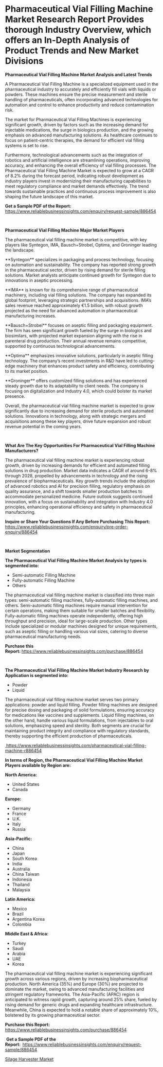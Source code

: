 <p><h1>Pharmaceutical Vial Filling Machine Market Research Report Provides thorough Industry Overview, which offers an In-Depth Analysis of Product Trends and New Market Divisions</h1></p><p><strong>Pharmaceutical Vial Filling Machine Market Analysis and Latest Trends</strong></p>
<p><p>A Pharmaceutical Vial Filling Machine is a specialized equipment used in the pharmaceutical industry to accurately and efficiently fill vials with liquids or powders. These machines ensure the precise measurement and sterile handling of pharmaceuticals, often incorporating advanced technologies for automation and control to enhance productivity and reduce contamination risk. </p><p>The market for Pharmaceutical Vial Filling Machines is experiencing significant growth, driven by factors such as the increasing demand for injectable medications, the surge in biologics production, and the growing emphasis on advanced manufacturing solutions. As healthcare continues to focus on patient-centric therapies, the demand for efficient vial filling systems is set to rise. </p><p>Furthermore, technological advancements such as the integration of robotics and artificial intelligence are streamlining operations, improving accuracy, and enhancing the overall efficiency of vial filling processes. The Pharmaceutical Vial Filling Machine Market is expected to grow at a CAGR of 8.2% during the forecast period, indicating robust development as industry players invest in modernizing their manufacturing capabilities to meet regulatory compliance and market demands effectively. The trend towards sustainable practices and continuous process improvement is also shaping the future landscape of this market.</p></p>
<p><strong>Get a Sample PDF of the Report:&nbsp;</strong> <a href="https://www.reliablebusinessinsights.com/enquiry/request-sample/886454?utm_campaign=2445&utm_medium=2&utm_source=Github&utm_content=ia&utm_term=16022025&utm_id=pharmaceutical-vial-filling-machine">https://www.reliablebusinessinsights.com/enquiry/request-sample/886454</a></p>
<p>&nbsp;</p>
<p><strong>Pharmaceutical Vial Filling Machine Major Market Players</strong></p>
<p><p>The pharmaceutical vial filling machine market is competitive, with key players like Syntegon, IMA, Bausch+Strobel, Optima, and Groninger leading the landscape. </p><p>**Syntegon** specializes in packaging and process technology, focusing on automation and sustainability. The company has reported strong growth in the pharmaceutical sector, driven by rising demand for sterile filling solutions. Market analysts anticipate continued growth for Syntegon due to innovations in aseptic processing.</p><p>**IMA** is known for its comprehensive range of pharmaceutical machinery, including vial filling solutions. The company has expanded its global footprint, leveraging strategic partnerships and acquisitions. IMA’s sales revenue reached approximately €1.5 billion, with robust growth projected as the need for advanced automation in pharmaceutical manufacturing increases.</p><p>**Bausch+Strobel** focuses on aseptic filling and packaging equipment. The firm has seen significant growth fueled by the surge in biologics and biosimilars, with projected market expansion aligning with the rise in parenteral drug production. Their annual revenue remains competitive, supported by continuous technological advancements.</p><p>**Optima** emphasizes innovative solutions, particularly in aseptic filling technology. The company’s recent investments in R&D have led to cutting-edge machinery that enhances product safety and efficiency, contributing to its market position.</p><p>**Groninger** offers customized filling solutions and has experienced steady growth due to its adaptability to client needs. The company is focusing on digitalization and Industry 4.0, which could bolster its market presence.</p><p>Overall, the pharmaceutical vial filling machine market is expected to grow significantly due to increasing demand for sterile products and automated solutions. Innovations in technology, along with strategic mergers and acquisitions among these key players, drive future expansion and robust revenue potential in the coming years.</p></p>
<p>&nbsp;</p>
<p><strong>What Are The Key Opportunities For Pharmaceutical Vial Filling Machine Manufacturers?</strong></p>
<p><p>The pharmaceutical vial filling machine market is experiencing robust growth, driven by increasing demands for efficient and automated filling solutions in drug production. Market data indicates a CAGR of around 6-8% through 2028, propelled by advancements in technology and the rising prevalence of biopharmaceuticals. Key growth trends include the adoption of advanced robotics and AI for precision filling, regulatory emphasis on quality assurance, and a shift towards smaller production batches to accommodate personalized medicine. Future outlook suggests continued innovation, with a focus on sustainability and integration with Industry 4.0 principles, enhancing operational efficiency and safety in pharmaceutical manufacturing.</p></p>
<p><strong>Inquire or Share Your Questions If Any Before Purchasing This Report:</strong> <a href="https://www.reliablebusinessinsights.com/enquiry/pre-order-enquiry/886454?utm_campaign=2445&utm_medium=2&utm_source=Github&utm_content=ia&utm_term=16022025&utm_id=pharmaceutical-vial-filling-machine">https://www.reliablebusinessinsights.com/enquiry/pre-order-enquiry/886454</a></p>
<p>&nbsp;</p>
<p><strong>Market Segmentation</strong></p>
<p><strong>The Pharmaceutical Vial Filling Machine Market Analysis by types is segmented into:</strong></p>
<p><ul><li>Semi-automatic Filling Machine</li><li>Fully-automatic Filling Machine</li><li>Others</li></ul></p>
<p><p>The pharmaceutical vial filling machine market is classified into three main types: semi-automatic filling machines, fully-automatic filling machines, and others. Semi-automatic filling machines require manual intervention for certain operations, making them suitable for smaller batches and flexibility. Fully-automatic filling machines operate independently, offering high throughput and precision, ideal for large-scale production. Other types include specialized or modular machines designed for unique requirements, such as aseptic filling or handling various vial sizes, catering to diverse pharmaceutical manufacturing needs.</p></p>
<p><strong>Purchase this Report:&nbsp;</strong><a href="https://www.reliablebusinessinsights.com/purchase/886454?utm_campaign=2445&utm_medium=2&utm_source=Github&utm_content=ia&utm_term=16022025&utm_id=pharmaceutical-vial-filling-machine">https://www.reliablebusinessinsights.com/purchase/886454</a></p>
<p>&nbsp;</p>
<p><strong>The Pharmaceutical Vial Filling Machine Market Industry Research by Application is segmented into:</strong></p>
<p><ul><li>Powder</li><li>Liquid</li></ul></p>
<p><p>The pharmaceutical vial filling machine market serves two primary applications: powder and liquid filling. Powder filling machines are designed for precise dosing and packaging of solid formulations, ensuring accuracy for medications like vaccines and supplements. Liquid filling machines, on the other hand, handle various liquid formulations, from injectables to oral solutions, emphasizing speed and sterility. Both segments are crucial for maintaining product integrity and compliance with regulatory standards, thereby supporting the efficient production of pharmaceuticals.</p></p>
<p><a href="https://www.reliablebusinessinsights.com/pharmaceutical-vial-filling-machine-r886454?utm_campaign=2445&utm_medium=2&utm_source=Github&utm_content=ia&utm_term=16022025&utm_id=pharmaceutical-vial-filling-machine">&nbsp;https://www.reliablebusinessinsights.com/pharmaceutical-vial-filling-machine-r886454</a></p>
<p><strong>In terms of Region, the Pharmaceutical Vial Filling Machine Market Players available by Region are:</strong></p>
<p>
    <p> <strong> North America: </strong>
        <ul>
            <li>United States</li>
            <li>Canada</li>
        </ul>
        </p> 
    <p> <strong> Europe: </strong>
        <ul>
            <li>Germany</li>
            <li>France</li>
            <li>U.K.</li>
            <li>Italy</li>
            <li>Russia</li>
        </ul>
        </p> 
    <p> <strong> Asia-Pacific: </strong>
        <ul>
            <li>China</li>
            <li>Japan</li>
            <li>South Korea</li>
            <li>India</li>
            <li>Australia</li>
            <li>China Taiwan</li>
            <li>Indonesia</li>
            <li>Thailand</li>
            <li>Malaysia</li>
        </ul>
        </p> 
    <p> <strong> Latin America: </strong>
        <ul>
            <li>Mexico</li>
            <li>Brazil</li>
            <li>Argentina Korea</li>
            <li>Colombia</li>
        </ul>
        </p> 
    <p> <strong> Middle East & Africa: </strong>
        <ul>
            <li>Turkey</li>
            <li>Saudi</li>
            <li>Arabia</li>
            <li>UAE</li>
            <li>Korea</li>
        </ul>
    </p>
    </p>
<p><p>The pharmaceutical vial filling machine market is experiencing significant growth across various regions, driven by increasing biopharmaceutical production. North America (35%) and Europe (30%) are projected to dominate the market, owing to advanced manufacturing facilities and stringent regulatory frameworks. The Asia-Pacific (APAC) region is anticipated to witness rapid growth, capturing around 25% share, fueled by rising demand for generic drugs and expanding healthcare infrastructure. Meanwhile, China is expected to hold a notable share of approximately 10%, bolstered by its growing pharmaceutical sector.</p></p>
<p><strong>Purchase this Report: </strong><a href="https://www.reliablebusinessinsights.com/purchase/886454?utm_campaign=2445&utm_medium=2&utm_source=Github&utm_content=ia&utm_term=16022025&utm_id=pharmaceutical-vial-filling-machine">https://www.reliablebusinessinsights.com/purchase/886454</a></p>
<p>&nbsp;<strong>Get a Sample PDF of the Report:&nbsp;&nbsp;</strong><a href="https://www.reliablebusinessinsights.com/enquiry/request-sample/886454?utm_campaign=2445&utm_medium=2&utm_source=Github&utm_content=ia&utm_term=16022025&utm_id=pharmaceutical-vial-filling-machine">https://www.reliablebusinessinsights.com/enquiry/request-sample/886454</a></p>
<p><strong></strong></p>
<p><p><a href="https://github.com/barnickclara79/Market-Research-Report-List-1/blob/main/silage-harvester-market.md?utm_campaign=2445&utm_medium=2&utm_source=Github&utm_content=ia&utm_term=16022025&utm_id=pharmaceutical-vial-filling-machine">Silage Harvester Market</a></p></p>